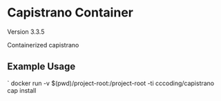 # Capistrano Container

Version 3.3.5

Containerized capistrano 

## Example Usage

 `  docker run -v $(pwd)/project-root:/project-root -ti cccoding/capistrano cap install
